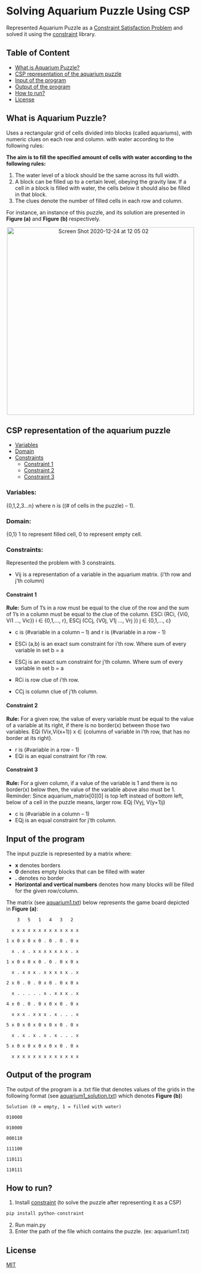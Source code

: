 Solving Aquarium Puzzle Using CSP
=================================
Represented Aquarium Puzzle as a [Constraint Satisfaction Problem](https://en.wikipedia.org/wiki/Constraint_satisfaction) and solved it using the [constraint](https://pypi.org/project/python-constraint/) library.

## Table of Content

* [What is Aquarium Puzzle?](#what-is-aquarium-puzzle?)
* [CSP representation of the aquarium puzzle](#csp-representation-of-the-aquarium-puzzle)
* [Input of the program](#input-of-the-program)
* [Output of the program](#output-of-the-program)
* [How to run?](#how-to-run?)
* [License](#license)

## What is Aquarium Puzzle?

Uses a rectangular grid of cells divided into blocks (called aquariums), with numeric clues on each row and column. with water according to the following rules:

**The aim is to fill the specified amount of cells with water according to the following rules:**
1) The water level of a block should be the same across its full width.
2) A block can be filled up to a certain level, obeying the gravity law. If a cell in a block is filled with water, the cells below it should also be filled in that block.
3) The clues denote the number of filled cells in each row and column.

For instance, an instance of this puzzle, and its solution are presented in **Figure (a)** and **Figure (b)** respectively.

<p align="center">
  <img width="500" alt="Screen Shot 2020-12-24 at 12 05 02" src="https://user-images.githubusercontent.com/37274614/103077161-4c4c6d00-45e0-11eb-991a-74c2a109c609.png">
</p>


## CSP representation of the aquarium puzzle
* [Variables](#variables)
* [Domain](#domain)
* [Constraints](#constrains)
  * [Constraint 1](#constraint-1)
  * [Constraint 2](#constraint-2)
  * [Constraint 3](#constraint-3)

### Variables:
 
{0,1,2,3…n} where n is ((# of cells in the puzzle) – 1).

### Domain:
 {0,1} 1 to represent filled cell, 0 to represent empty cell.

### Constraints:
Represented the problem with 3 constraints.

- Vij is a representation of a variable in the aquarium matrix. (i’th row and j’th column)
#### Constraint 1
**Rule:** Sum of 1’s in a row must be equal to the clue of the row and the sum of 1’s in a column must be equal to the clue of the column.
ESCi (RCi, {Vi0, Vi1 …, Vic}) 	 i ∈ {0,1,…, r},
ESCj (CCj, {V0j, V1j …, Vrj }) 	 j ∈ {0,1,…, c}

- c is (#variable in a column – 1) and r is (#variable in a row - 1)

- ESCi (a,b) is an exact sum constraint for i’th row. Where sum of every variable in set b = a

- ESCj is an exact sum constraint for j’th column. Where sum of every variable in set b = a

- RCi is row clue of i’th row.
-	CCj is column clue of j’th column. 
#### Constraint 2
**Rule:** For a given row, the value of every variable must be equal to the value of a variable at its right, if there is no border(x) between those two variables.	
     EQi (Vix,Vi(x+1))	x ∈ {columns of variable in i’th row, that has no border at its right}.                                                            	
-	r is (#variable in a row - 1)
-	EQi is an equal constraint for i’th row.
#### Constraint 3

**Rule:** For a given column, if a value of the variable is 1 and there is no border(x) below then, the value of the variable above also must be 1.	
Reminder: Since aquarium_matrix[0][0] is top left instead of bottom left, below of a cell in the puzzle means, larger row.
EQj (Vyj, V(y+1)j)		

-	c is (#variable in a column – 1)
-	EQj is an equal constraint for j’th column.

## Input of the program
The input puzzle is represented by a matrix where:

- **x** denotes borders
- **0** denotes empty blocks that can be filled with water
- **.** denotes no border
- **Horizontal and vertical numbers** denotes how many blocks will be filled for the given row/column.

The matrix (see [aquarium1.txt](./aquarium1.txt)) below represents the game board depicted in **Figure (a)**:

        3   5   1   4   3   2

      x x x x x x x x x x x x x

    1 x 0 x 0 x 0 . 0 . 0 . 0 x

      x . x . x x x x x x x . x

    1 x 0 x 0 x 0 . 0 . 0 x 0 x

      x . x x x . x x x x x . x

    2 x 0 . 0 . 0 x 0 . 0 x 0 x

      x . . . . . x . x x x . x

    4 x 0 . 0 . 0 x 0 x 0 . 0 x

      x x x . x x x . x . . . x

    5 x 0 x 0 x 0 x 0 x 0 . 0 x

      x . x . x . x . x . . . x

    5 x 0 x 0 x 0 x 0 x 0 . 0 x

      x x x x x x x x x x x x x
  

## Output of the program
The output of the program is a .txt file that denotes values of the grids in the following format (see [aquarium1_solution.txt](./aquarium1_solution.txt)) which denotes **Figure (b)**)

    Solution (0 = empty, 1 = filled with water)

    010000

    010000

    000110

    111100

    110111

    110111

## How to run?
1) Install [constraint](https://pypi.org/project/python-constraint/) (to solve the puzzle after representing it as a CSP) 
```python
pip install python-constraint
```
2) Run main.py 
3) Enter the path of the file which contains the puzzle. (ex: aquarium1.txt)

## License
  
[MIT](../LICENSE)
